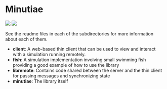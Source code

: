 # Minutiae

![](https://tokei.rs/b1/github/Ameobea/minutiae)
![](https://tokei.rs/b1/github/Ameobea/minutiae?category=files)

See the readme files in each of the subdirectories for more information about each of them.

* **client**: A web-based thin client that can be used to view and interact with a simulation running remotely.
* **fish**: A simulation implementation involving small swimming fish providing a good example of how to use the library
* **libremote**: Contains code shared between the server and the thin client for passing messages and synchronizing state
* **minutiae**: The library itself
